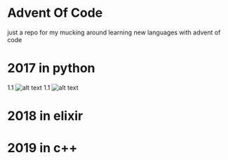 # Advent Of Code

just a repo for my mucking around learning new languages with advent of code

# 2017 in python #

1.1 ![alt text](https://github.com/phyzical/advent-of-code/Golder_star.png)
1.1 ![alt text](https://github.com/phyzical/advent-of-code/cross.png)

# 2018 in elixir #

# 2019 in c++ # 
